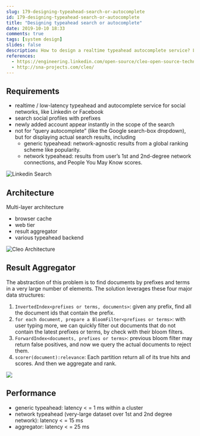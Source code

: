 ```yaml
---
slug: 179-designing-typeahead-search-or-autocomplete
id: 179-designing-typeahead-search-or-autocomplete
title: "Designing typeahead search or autocomplete"
date: 2019-10-10 18:33
comments: true
tags: [system design]
slides: false
description: How to design a realtime typeahead autocomplete service? Linkedin's Cleo lib answers with a multi-layer architecture (browser cache / web tier / result aggregator / various typeahead backend) and 4 elements (inverted / forward index, bloom filter, scorer).
references:
  - https://engineering.linkedin.com/open-source/cleo-open-source-technology-behind-linkedins-typeahead-search
  - http://sna-projects.com/cleo/
---
```


## Requirements

* realtime / low-latency typeahead and autocomplete service for social networks, like Linkedin or Facebook
* search social profiles with prefixes 
* newly added account appear instantly in the scope  of the search
* not for “query autocomplete” (like the Google search-box dropdown), but for displaying actual search results, including
    * generic typeahead: network-agnostic results from a global ranking scheme like popularity.
    * network typeahead: results from user’s 1st and 2nd-degree network connections, and People You May Know scores.

![Linkedin Search](https://res.cloudinary.com/dohtidfqh/image/upload/v1570758247/web-guiguio/linkedin-typeahead.jpg)

## Architecture

Multi-layer architecture

* browser cache
* web tier
* result aggregator
* various typeahead backend

![Cleo Architecture](https://res.cloudinary.com/dohtidfqh/image/upload/v1570321528/web-guiguio/cleo.png)

## Result Aggregator
The abstraction of this problem is to find documents by prefixes and terms in a very large number of elements. The solution leverages these four major data structures:

1. `InvertedIndex<prefixes or terms, documents>`: given any prefix, find all the document ids that contain the prefix.
2. `for each document, prepare a BloomFilter<prefixes or terms>`: with user typing more, we can quickly filter out documents that do not contain the latest prefixes or terms, by check with their bloom filters.
3. `ForwardIndex<documents, prefixes or terms>`: previous bloom filter may return false positives, and now we query the actual documents to reject them.
4. `scorer(document):relevance`: Each partition return all of its true hits and scores. And then we aggregate and rank.

![](https://res.cloudinary.com/dohtidfqh/image/upload/v1570758116/web-guiguio/cleo-search-flow_0.jpg)

## Performance

* generic typeahead: latency \< \= 1 ms within a cluster
* network typeahead (very-large dataset over 1st and 2nd degree network):  latency \< \= 15 ms 
* aggregator: latency \< \= 25 ms
